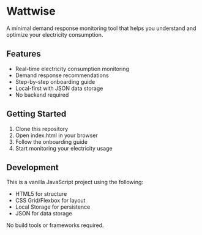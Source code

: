 # Wattwise

A minimal demand response monitoring tool that helps you understand and optimize your electricity consumption.

## Features

- Real-time electricity consumption monitoring
- Demand response recommendations
- Step-by-step onboarding guide
- Local-first with JSON data storage
- No backend required

## Getting Started

1. Clone this repository
2. Open index.html in your browser
3. Follow the onboarding guide
4. Start monitoring your electricity usage

## Development

This is a vanilla JavaScript project using the following:
- HTML5 for structure
- CSS Grid/Flexbox for layout
- Local Storage for persistence
- JSON for data storage

No build tools or frameworks required.
